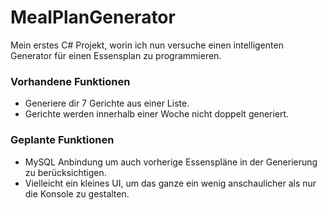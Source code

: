 # MealPlanGenerator
 Mein erstes C# Projekt, worin ich nun versuche einen intelligenten Generator für einen Essensplan zu programmieren.

<h3 align="left">Vorhandene Funktionen</h3>

 - Generiere dir 7 Gerichte aus einer Liste.
 - Gerichte werden innerhalb einer Woche nicht doppelt generiert.

<h3 align="left">Geplante Funktionen</h3>

 - MySQL Anbindung um auch vorherige Essenspläne in der Generierung zu berücksichtigen.
 - Vielleicht ein kleines UI, um das ganze ein wenig anschaulicher als nur die Konsole zu gestalten.
